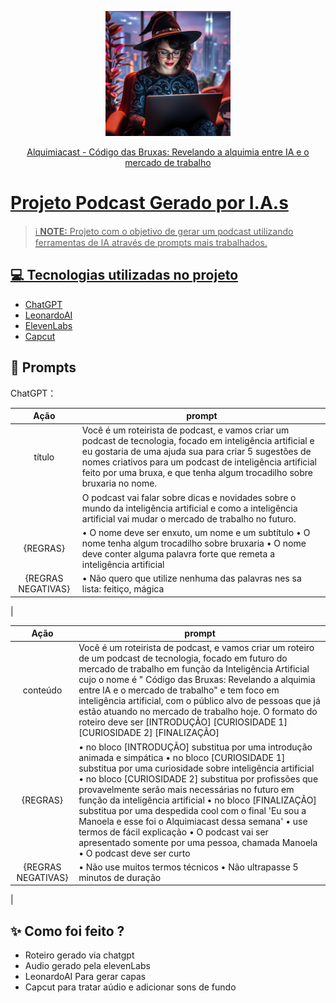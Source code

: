 <p align="center">
<img 
    src="./assets/bruxa_ia.jpeg"
    width="200"
/>
</p>

<a href="https://creators.spotify.com/pod/show/manoela40/episodes/Cdigo-das-Bruxas-Revelando-a-alquimia-entre-IA-e-o-mercado-de-trabalho-e2sr5ns/">
    
</p>

<p align="center">
    Alquimiacast - Código das Bruxas: Revelando a alquimia entre IA e o mercado de trabalho
</p>


# Projeto Podcast Gerado por I.A.s


 > ℹ️ **NOTE:** Projeto com o objetivo de gerar um podcast utilizando ferramentas de IA através de prompts mais trabalhados.


## 💻 Tecnologias utilizadas no projeto

- [ChatGPT](https://chat.openai.com/) 
- [LeonardoAI](https://app.leonardo.ai/)
- [ElevenLabs](https://beta.elevenlabs.io/)
- [Capcut](https://www.capcut.com/pt-br/)

## 🧠 Prompts

ChatGPT：

|   Ação   | prompt                                                                                                                                                                                                                                                                         |
| :------: | ------------------------------------------------------------------------------------------------------------------------------------------------------------------------------------------------------------------------------------------------------------------------------ |
|  título  | Você é um roteirista de podcast, e vamos criar um podcast de tecnologia, focado em inteligência artificial e eu gostaria de uma ajuda sua para criar 5 sugestões de nomes criativos para um podcast de inteligência artificial feito por uma bruxa, e que tenha algum trocadilho sobre bruxaria no nome.
|          | O podcast vai falar sobre dicas e novidades sobre o mundo da inteligência artificial e como a inteligência artificial vai mudar o mercado de trabalho no futuro.
| {REGRAS} | •	O nome deve ser enxuto, um nome e um subtítulo •	O nome tenha algum trocadilho sobre bruxaria •	O nome deve conter alguma palavra forte que remeta a inteligência artificial 
|{REGRAS NEGATIVAS}| •	Não quero que utilize nenhuma das palavras nes sa lista: feitiço, mágica

 |

|  Ação  | prompt                                                                                 |
| :----: | -------------------------------------------------------------------------------------- |
| conteúdo | Você é um roteirista de podcast, e vamos criar um roteiro de um podcast de tecnologia, focado em futuro do mercado de trabalho em função da Inteligência Artificial cujo o nome é " Código das Bruxas: Revelando a alquimia entre IA e o mercado de trabalho" e tem foco em inteligência artificial, com o público alvo de pessoas que já estão atuando no mercado de trabalho hoje. O formato do roteiro deve ser [INTRODUÇÃO] [CURIOSIDADE 1] [CURIOSIDADE 2] [FINALIZAÇÃO]
| {REGRAS} | •	no bloco [INTRODUÇÃO] substitua por uma introdução animada e simpática •	no bloco [CURIOSIDADE 1] substitua por uma curiosidade sobre inteligência artificial •	no bloco [CURIOSIDADE 2] substitua por profissões que provavelmente serão mais necessárias no futuro em função da inteligência artificial •	no bloco [FINALIZAÇÃO] substitua por uma despedida cool com o final 'Eu sou a Manoela e esse foi o Alquimiacast dessa semana' •	use termos de fácil explicação •	O podcast vai ser apresentado somente por uma pessoa, chamada Manoela •	O podcast deve ser curto 
|{REGRAS NEGATIVAS}| •	Não use muitos termos técnicos •	Não ultrapasse 5 minutos de duração  

|


## ✨ Como foi feito ?

- Roteiro gerado via chatgpt
- Audio gerado pela elevenLabs
- LeonardoAI Para gerar capas
- Capcut para tratar aúdio e adicionar sons de fundo

